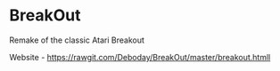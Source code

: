 # BreakOut
Remake of the classic Atari Breakout

Website - https://rawgit.com/Deboday/BreakOut/master/breakout.htmll
